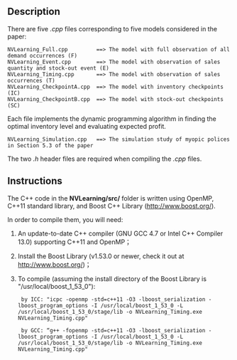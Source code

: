 Description
------------

There are five *.cpp* files corresponding to five models considered in the paper:

	NVLearning_Full.cpp			==> The model with full observation of all demand occurrences (F)
	NVLearning_Event.cpp		==> The model with observation of sales quantity and stock-out event (E)
	NVLearning_Timing.cpp		==> The model with observation of sales occurrences (T)
	NVLearning_CheckpointA.cpp	==> The model with inventory checkpoints (IC)
	NVLearning_CheckpointB.cpp	==> The model with stock-out checkpoints (SC)

Each file implements the dynamic programming algorithm in finding the optimal inventory level and evaluating expected profit.

	NVLearning_Simulation.cpp 	==> The simulation study of myopic polices in Section 5.3 of the paper

The two *.h* header files are required when compiling the *.cpp* files.

Instructions
------------

The C++ code in the **NVLearning/src/** folder is written using OpenMP, C++11 standard library, and Boost C++ Library (http://www.boost.org/). 

In order to compile them, you will need:

1. An update-to-date C++ compiler (GNU GCC 4.7 or Intel C++ Compiler 13.0) supporting C++11 and OpenMP；
2. Install the Boost Library (v1.53.0 or newer, check it out at http://www.boost.org/)；
3. To compile (assuming the install directory of the Boost Library is "/usr/local/boost_1_53_0"):

        by ICC: "icpc -openmp -std=c++11 -O3 -lboost_serialization -lboost_program_options -I /usr/local/boost_1_53_0 -L /usr/local/boost_1_53_0/stage/lib -o NVLearning_Timing.exe  NVLearning_Timing.cpp"
        
        by GCC: “g++ -fopenmp -std=c++11 -O3 -lboost_serialization -lboost_program_options -I /usr/local/boost_1_53_0 -L /usr/local/boost_1_53_0/stage/lib -o NVLearning_Timing.exe  NVLearning_Timing.cpp"

